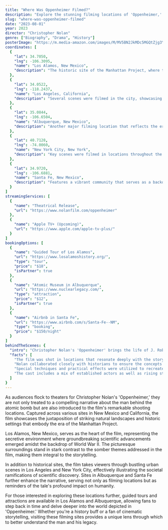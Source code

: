 ```yaml
---
title: "Where Was Oppenheimer Filmed?"
description: "Explore the stunning filming locations of 'Oppenheimer,' which bring the story of the father of the atomic bomb to life against beautiful and historic backdrops."
slug: "where-was-oppenheimer-filmed"
date: "2023-08-01"
year: 2023
director: "Christopher Nolan"
genre: ["Biography", "Drama", "History"]
posterImage: "https://m.media-amazon.com/images/M/MV5BN2JkMDc5MGQtZjg3YS00NmFiLWIyZmQtZTJmNTM5MjVmYTQ4XkEyXkFqcGc@._V1_SX300.jpg"
coordinates: [
  { 
    "lat": 34.7050, 
    "lng": -106.3095, 
    "name": "Los Alamos, New Mexico", 
    "description": "The historic site of the Manhattan Project, where the atomic bomb was developed."
  },
  { 
    "lat": 34.0522, 
    "lng": -118.2437, 
    "name": "Los Angeles, California", 
    "description": "Several scenes were filmed in the city, showcasing iconic landmarks."
  },
  { 
    "lat": 35.0844, 
    "lng": -106.6504, 
    "name": "Albuquerque, New Mexico", 
    "description": "Another major filming location that reflects the era and setting of the early atomic age."
  },
  { 
    "lat": 40.7128, 
    "lng": -74.0060, 
    "name": "New York City, New York", 
    "description": "Key scenes were filmed in locations throughout the city to represent the political landscape."
  },
  { 
    "lat": 34.9720, 
    "lng": -106.6881, 
    "name": "Santa Fe, New Mexico", 
    "description": "Features a vibrant community that serves as a backdrop for significant portions of the film."
  }
]
streamingServices: [
  {
    "name": "Theatrical Release",
    "url": "https://www.nolanfilm.com/oppenheimer"
  },
  {
    "name": "Apple TV+ (Upcoming)",
    "url": "https://www.apple.com/apple-tv-plus/"
  }
]
bookingOptions: [
  {
    "name": "Guided Tour of Los Alamos",
    "url": "https://www.losalamoshistory.org/",
    "type": "tour",
    "price": "$18",
    "isPartner": true
  },
  {
    "name": "Atomic Museum in Albuquerque",
    "url": "https://www.nuclearlegacy.com/",
    "type": "attraction",
    "price": "$12",
    "isPartner": true
  },
  {
    "name": "Airbnb in Santa Fe",
    "url": "https://www.airbnb.com/s/Santa-Fe--NM",
    "type": "booking",
    "price": "$150/night"
  }
]
behindTheScenes: {
  "intro": "Christopher Nolan's 'Oppenheimer' brings the life of J. Robert Oppenheimer and the development of the atomic bomb to the big screen. This cinematic portrayal not only highlights the complexities of Oppenheimer's character but also showcases historical locations that played a crucial role in this landmark event in history.",
  "facts": [
    "The film was shot in locations that resonate deeply with the story, including the actual sites associated with the Manhattan Project.",
    "Nolan collaborated closely with historians to ensure the concepts and settings were represented authentically.",
    "Special techniques and practical effects were utilized to recreate the visceral experience of the atomic tests.",
    "The cast includes a mix of established actors as well as rising stars, each selected to represent figures from Oppenheimer’s life."
  ]
}
---
```


<OppenheimerGuide />

As audiences flock to theaters for Christopher Nolan's 'Oppenheimer,' they are not only treated to a compelling narrative about the man behind the atomic bomb but are also introduced to the film's remarkable shooting locations. Captured across various sites in New Mexico and California, the film showcases the juxtaposition of striking natural landscapes and historic settings that embody the era of the Manhattan Project.

Los Alamos, New Mexico, serves as the heart of the film, representing the secretive environment where groundbreaking scientific advancements emerged amidst the backdrop of World War II. The picturesque surroundings stand in stark contrast to the somber themes addressed in the film, making them integral to the storytelling.

In addition to historical sites, the film takes viewers through bustling urban scenes in Los Angeles and New York City, effectively illustrating the societal ramifications of scientific discovery. Sites in Albuquerque and Santa Fe further enhance the narrative, serving not only as filming locations but as reminders of the tale's profound impact on humanity.

For those interested in exploring these locations further, guided tours and attractions are available in Los Alamos and Albuquerque, allowing fans to step back in time and delve deeper into the world depicted in 'Oppenheimer.' Whether you're a history buff or a fan of cinematic storytelling, visiting these filming sites provides a unique lens through which to better understand the man and his legacy.